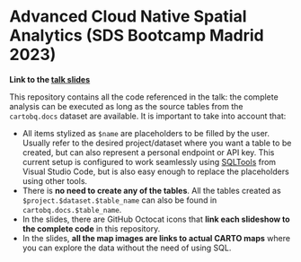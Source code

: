 # Advanced Cloud Native Spatial Analytics (SDS Bootcamp Madrid 2023)

**Link to the [talk slides](https://docs.google.com/presentation/d/1g8rNGBMgdS_JMkUjlE2hK6pOCu9OlJOTJCFC6mqvKrM/edit?usp=sharing)**

This repository contains all the code referenced in the talk: the complete analysis can be executed as long as the source tables from the `cartobq.docs` dataset are available. It is important to take into account that:
- All items stylized as `$name` are placeholders to be filled by the user. Usually refer to the desired project/dataset where you want a table to be created, but can also represent a personal endpoint or API key. This current setup is configured to work seamlessly using [SQLTools](https://github.com/mtxr/vscode-sqltools) from Visual Studio Code, but is also easy enough to replace the placeholders using other tools.
- There is **no need to create any of the tables**. All the tables created as `$project.$dataset.$table_name` can also be found in `cartobq.docs.$table_name`.
- In the slides, there are GitHub Octocat icons that **link each slideshow to the complete code** in this repository.
- In the slides, **all the map images are links to actual CARTO maps** where you can explore the data without the need of using SQL.
